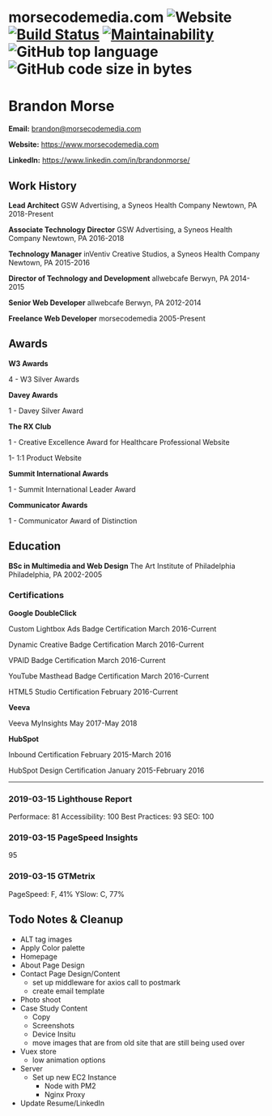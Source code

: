 # morsecodemedia.com ![Website](https://img.shields.io/website/https/morsecodemedia.com.svg) [![Build Status](https://travis-ci.com/morsecodemedia/morsecodemedia.svg?branch=stage)](https://travis-ci.com/morsecodemedia/morsecodemedia) [![Maintainability](https://api.codeclimate.com/v1/badges/696dcda43da5eec4c967/maintainability)](https://codeclimate.com/github/morsecodemedia/morsecodemedia/maintainability) ![GitHub top language](https://img.shields.io/github/languages/top/morsecodemedia/morsecodemedia.svg) ![GitHub code size in bytes](https://img.shields.io/github/languages/code-size/morsecodemedia/morsecodemedia.svg)

# Brandon Morse
**Email:** brandon@morsecodemedia.com

**Website:** https://www.morsecodemedia.com

**LinkedIn:** https://www.linkedin.com/in/brandonmorse/

## Work History
**Lead Architect**
GSW Advertising, a Syneos Health Company
Newtown, PA 2018-Present

**Associate Technology Director**
GSW Advertising, a Syneos Health Company
Newtown, PA 2016-2018

**Technology Manager**
inVentiv Creative Studios, a Syneos Health Company
Newtown, PA 2015-2016

**Director of Technology and Development**
allwebcafe
Berwyn, PA 2014-2015

**Senior Web Developer**
allwebcafe
Berwyn, PA 2012-2014

**Freelance Web Developer**
morsecodemedia
2005-Present

## Awards
**W3 Awards**

4 - W3 Silver Awards

**Davey Awards**

1 - Davey Silver Award

**The RX Club**

1 - Creative Excellence Award for Healthcare Professional Website

1- 1:1 Product Website

**Summit International Awards**

1 - Summit International Leader Award

**Communicator Awards**

1 - Communicator Award of Distinction

## Education
**BSc in Multimedia and Web Design**
The Art Institute of Philadelphia
Philadelphia, PA 2002-2005

### Certifications
**Google DoubleClick**

Custom Lightbox Ads Badge Certification
March 2016-Current

Dynamic Creative Badge Certification
March 2016-Current

VPAID Badge Certification
March 2016-Current

YouTube Masthead Badge Certification
March 2016-Current

HTML5 Studio Certification
February 2016-Current

**Veeva**

Veeva MyInsights
May 2017-May 2018

**HubSpot**

Inbound Certification
February 2015-March 2016

HubSpot Design Certification
January 2015-February 2016

----

### 2019-03-15 Lighthouse Report
Performace: 81
Accessibility: 100
Best Practices: 93
SEO: 100

### 2019-03-15 PageSpeed Insights
95

### 2019-03-15 GTMetrix
PageSpeed: F, 41%
YSlow: C, 77%

## Todo Notes & Cleanup
- ALT tag images
- Apply Color palette
- Homepage
- About Page Design
- Contact Page Design/Content
  - set up middleware for axios call to postmark
  - create email template
- Photo shoot
- Case Study Content
  - Copy
  - Screenshots
  - Device Insitu
  - move images that are from old site that are still being used over
- Vuex store
  - low animation options
- Server
  - Set up new EC2 Instance
    - Node with PM2
    - Nginx Proxy
- Update Resume/LinkedIn
